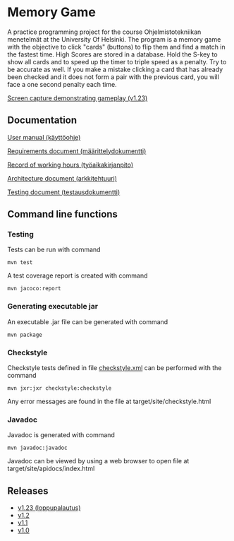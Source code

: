 # Memory Game
A practice programming project for the course Ohjelmistotekniikan menetelmät at the University Of Helsinki. The program is a memory game with the objective to click "cards" (buttons) to flip them and find a match in the fastest time. High Scores are stored in a database. Hold the S-key to show all cards and to speed up the timer to triple speed as a penalty. Try to be accurate as well. If you make a mistake clicking a card that has already been checked and it does not form a pair with the previous card, you will face a one second penalty each time.

[Screen capture demonstrating gameplay (v1.23)](https://www.youtube.com/watch?v=hqTd1OcjmQI)

## Documentation

[User manual (käyttöohje)](https://github.com/massamasa/otm-harjoitustyo/blob/master/documentation/usermanual.md)


[Requirements document (määrittelydokumentti)](https://github.com/massamasa/otm-harjoitustyo/blob/master/documentation/requirementsdocument.md)

[Record of working hours (työaikakirjanpito)](https://github.com/massamasa/otm-harjoitustyo/blob/master/documentation/workhoursrecord.md)

[Architecture document (arkkitehtuuri)](https://github.com/massamasa/otm-harjoitustyo/blob/master/documentation/architecturedocument.md)

[Testing document (testausdokumentti)](https://github.com/massamasa/otm-harjoitustyo/blob/master/documentation/testing.md)

## Command line functions

### Testing
Tests can be run with command
```
mvn test
```
A test coverage report is created with command
```
mvn jacoco:report
```
### Generating executable jar 
An executable .jar file can be generated with command
```
mvn package
```
### Checkstyle
Checkstyle tests defined in file [checkstyle.xml](https://github.com/massamasa/otm-harjoitustyo/blob/master/MemoryGame/checkstyle.xml) can be performed with the command
```
mvn jxr:jxr checkstyle:checkstyle
```
Any error messages are found in the file at target/site/checkstyle.html


### Javadoc
Javadoc is generated with command
```
mvn javadoc:javadoc
```
Javadoc can be viewed by using a web browser to open file at target/site/apidocs/index.html

## Releases
- [v1.23 (loppupalautus)](https://github.com/massamasa/otm-harjoitustyo/releases/tag/v1.23)
- [v1.2](https://github.com/massamasa/otm-harjoitustyo/releases/tag/v1.2)
- [v1.1](https://github.com/massamasa/otm-harjoitustyo/releases/tag/v1.1)
- [v1.0](https://github.com/massamasa/otm-harjoitustyo/releases/tag/v1.0)
